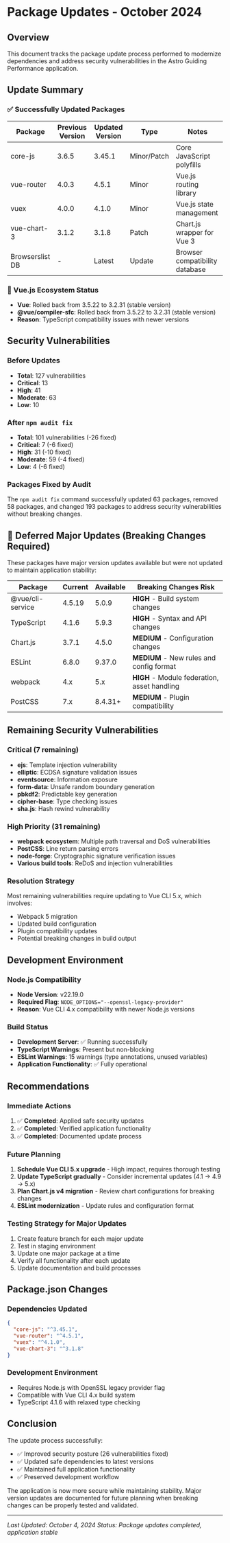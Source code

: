 # Package Updates - October 2024

## Overview
This document tracks the package update process performed to modernize dependencies and address security vulnerabilities in the Astro Guiding Performance application.

## Update Summary

### ✅ Successfully Updated Packages

| Package | Previous Version | Updated Version | Type | Notes |
|---------|-----------------|-----------------|------|-------|
| core-js | 3.6.5 | 3.45.1 | Minor/Patch | Core JavaScript polyfills |
| vue-router | 4.0.3 | 4.5.1 | Minor | Vue.js routing library |
| vuex | 4.0.0 | 4.1.0 | Minor | Vue.js state management |
| vue-chart-3 | 3.1.2 | 3.1.8 | Patch | Chart.js wrapper for Vue 3 |
| Browserslist DB | - | Latest | Update | Browser compatibility database |

### 🔄 Vue.js Ecosystem Status
- **Vue**: Rolled back from 3.5.22 to 3.2.31 (stable version)
- **@vue/compiler-sfc**: Rolled back from 3.5.22 to 3.2.31 (stable version)
- **Reason**: TypeScript compatibility issues with newer versions

## Security Vulnerabilities

### Before Updates
- **Total**: 127 vulnerabilities
- **Critical**: 13
- **High**: 41
- **Moderate**: 63
- **Low**: 10

### After `npm audit fix`
- **Total**: 101 vulnerabilities (-26 fixed)
- **Critical**: 7 (-6 fixed)
- **High**: 31 (-10 fixed)
- **Moderate**: 59 (-4 fixed)
- **Low**: 4 (-6 fixed)

### Packages Fixed by Audit
The `npm audit fix` command successfully updated 63 packages, removed 58 packages, and changed 193 packages to address security vulnerabilities without breaking changes.

## 🚫 Deferred Major Updates (Breaking Changes Required)

These packages have major version updates available but were not updated to maintain application stability:

| Package | Current | Available | Breaking Changes Risk |
|---------|---------|-----------|----------------------|
| @vue/cli-service | 4.5.19 | 5.0.9 | **HIGH** - Build system changes |
| TypeScript | 4.1.6 | 5.9.3 | **HIGH** - Syntax and API changes |
| Chart.js | 3.7.1 | 4.5.0 | **MEDIUM** - Configuration changes |
| ESLint | 6.8.0 | 9.37.0 | **MEDIUM** - New rules and config format |
| webpack | 4.x | 5.x | **HIGH** - Module federation, asset handling |
| PostCSS | 7.x | 8.4.31+ | **MEDIUM** - Plugin compatibility |

## Remaining Security Vulnerabilities

### Critical (7 remaining)
- **ejs**: Template injection vulnerability
- **elliptic**: ECDSA signature validation issues
- **eventsource**: Information exposure
- **form-data**: Unsafe random boundary generation
- **pbkdf2**: Predictable key generation
- **cipher-base**: Type checking issues
- **sha.js**: Hash rewind vulnerability

### High Priority (31 remaining)
- **webpack ecosystem**: Multiple path traversal and DoS vulnerabilities
- **PostCSS**: Line return parsing errors
- **node-forge**: Cryptographic signature verification issues
- **Various build tools**: ReDoS and injection vulnerabilities

### Resolution Strategy
Most remaining vulnerabilities require updating to Vue CLI 5.x, which involves:
- Webpack 5 migration
- Updated build configuration
- Plugin compatibility updates
- Potential breaking changes in build output

## Development Environment

### Node.js Compatibility
- **Node Version**: v22.19.0
- **Required Flag**: `NODE_OPTIONS="--openssl-legacy-provider"`
- **Reason**: Vue CLI 4.x compatibility with newer Node.js versions

### Build Status
- **Development Server**: ✅ Running successfully
- **TypeScript Warnings**: Present but non-blocking
- **ESLint Warnings**: 15 warnings (type annotations, unused variables)
- **Application Functionality**: ✅ Fully operational

## Recommendations

### Immediate Actions
1. ✅ **Completed**: Applied safe security updates
2. ✅ **Completed**: Verified application functionality
3. ✅ **Completed**: Documented update process

### Future Planning
1. **Schedule Vue CLI 5.x upgrade** - High impact, requires thorough testing
2. **Update TypeScript gradually** - Consider incremental updates (4.1 → 4.9 → 5.x)
3. **Plan Chart.js v4 migration** - Review chart configurations for breaking changes
4. **ESLint modernization** - Update rules and configuration format

### Testing Strategy for Major Updates
1. Create feature branch for each major update
2. Test in staging environment
3. Update one major package at a time
4. Verify all functionality after each update
5. Update documentation and build processes

## Package.json Changes

### Dependencies Updated
```json
{
  "core-js": "^3.45.1",
  "vue-router": "^4.5.1",
  "vuex": "^4.1.0",
  "vue-chart-3": "^3.1.8"
}
```

### Development Environment
- Requires Node.js with OpenSSL legacy provider flag
- Compatible with Vue CLI 4.x build system
- TypeScript 4.1.6 with relaxed type checking

## Conclusion

The update process successfully:
- ✅ Improved security posture (26 vulnerabilities fixed)
- ✅ Updated safe dependencies to latest versions
- ✅ Maintained full application functionality
- ✅ Preserved development workflow

The application is now more secure while maintaining stability. Major version updates are documented for future planning when breaking changes can be properly tested and validated.

---
*Last Updated: October 4, 2024*
*Status: Package updates completed, application stable*
